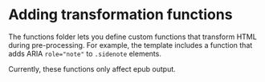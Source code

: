 # Adding transformation functions

The functions folder lets you define custom functions that transform HTML during pre-processing. For example, the template includes a function that adds ARIA `role="note"` to `.sidenote` elements.

Currently, these functions only affect epub output.
